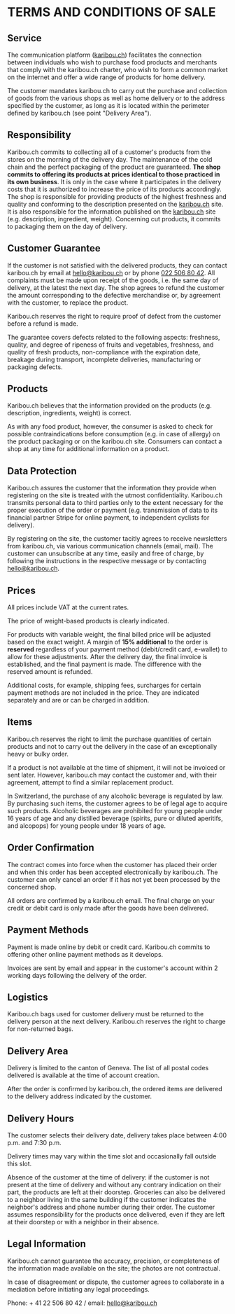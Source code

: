 # TERMS AND CONDITIONS OF SALE

## Service

The communication platform ([karibou.ch](http://karibou.ch)) facilitates the connection between individuals who wish to purchase food products and merchants that comply with the karibou.ch charter, who wish to form a common market on the internet and offer a wide range of products for home delivery.

The customer mandates karibou.ch to carry out the purchase and collection of goods from the various shops as well as home delivery or to the address specified by the customer, as long as it is located within the perimeter defined by karibou.ch (see point "Delivery Area").

## Responsibility

Karibou.ch commits to collecting all of a customer's products from the stores on the morning of the delivery day. The maintenance of the cold chain and the perfect packaging of the product are guaranteed.
**The shop commits to offering its products at prices identical to those practiced in its own business**. It is only in the case where it participates in the delivery costs that it is authorized to increase the price of its products accordingly. The shop is responsible for providing products of the highest freshness and quality and conforming to the description presented on the [karibou.ch](http://karibou.ch) site. It is also responsible for the information published on the [karibou.ch](http://karibou.ch) site (e.g. description, ingredient, weight). Concerning cut products, it commits to packaging them on the day of delivery.

## Customer Guarantee

If the customer is not satisfied with the delivered products, they can contact karibou.ch by email at <a class="link" href="mailto:hello@karibou.ch">hello@karibou.ch</a> or by phone <a class="link" href="tel:022 506 80 42">022 506 80 42</a>. All complaints must be made upon receipt of the goods, i.e. the same day of delivery, at the latest the next day. The shop agrees to refund the customer the amount corresponding to the defective merchandise or, by agreement with the customer, to replace the product.

Karibou.ch reserves the right to require proof of defect from the customer before a refund is made.

The guarantee covers defects related to the following aspects: freshness, quality, and degree of ripeness of fruits and vegetables, freshness, and quality of fresh products, non-compliance with the expiration date, breakage during transport, incomplete deliveries, manufacturing or packaging defects.

## Products

Karibou.ch believes that the information provided on the products (e.g. description, ingredients, weight) is correct.

As with any food product, however, the consumer is asked to check for possible contraindications before consumption (e.g. in case of allergy) on the product packaging or on the karibou.ch site. Consumers can contact a shop at any time for additional information on a product.

## Data Protection

Karibou.ch assures the customer that the information they provide when registering on the site is treated with the utmost confidentiality. Karibou.ch transmits personal data to third parties only to the extent necessary for the proper execution of the order or payment (e.g. transmission of data to its financial partner Stripe for online payment, to independent cyclists for delivery).

By registering on the site, the customer tacitly agrees to receive newsletters from karibou.ch, via various communication channels (email, mail). The customer can unsubscribe at any time, easily and free of charge, by following the instructions in the respective message or by contacting <a class="link" href="mailto:hello@karibou.ch">hello@karibou.ch</a>.

## Prices

All prices include VAT at the current rates.

The price of weight-based products is clearly indicated.

For products with variable weight, the final billed price will be adjusted based on the exact weight. A margin of **15% additional** to the order is **reserved** regardless of your payment method (debit/credit card, e-wallet) to allow for these adjustments. After the delivery day, the final invoice is established, and the final payment is made. The difference with the reserved amount is refunded.

Additional costs, for example, shipping fees, surcharges for certain payment methods are not included in the price. They are indicated separately and are or can be charged in addition.

## Items

Karibou.ch reserves the right to limit the purchase quantities of certain products and not to carry out the delivery in the case of an exceptionally heavy or bulky order.

If a product is not available at the time of shipment, it will not be invoiced or sent later. However, karibou.ch may contact the customer and, with their agreement, attempt to find a similar replacement product.

In Switzerland, the purchase of any alcoholic beverage is regulated by law. By purchasing such items, the customer agrees to be of legal age to acquire such products. Alcoholic beverages are prohibited for young people under 16 years of age and any distilled beverage (spirits, pure or diluted aperitifs, and alcopops) for young people under 18 years of age.

## Order Confirmation

The contract comes into force when the customer has placed their order and when this order has been accepted electronically by karibou.ch. The customer can only cancel an order if it has not yet been processed by the concerned shop.

All orders are confirmed by a karibou.ch email. The final charge on your credit or debit card is only made after the goods have been delivered.

## Payment Methods

Payment is made online by debit or credit card. Karibou.ch commits to offering other online payment methods as it develops.

Invoices are sent by email and appear in the customer's account within 2 working days following the delivery of the order.

## Logistics

Karibou.ch bags used for customer delivery must be returned to the delivery person at the next delivery. Karibou.ch reserves the right to charge for non-returned bags.

## Delivery Area

Delivery is limited to the canton of Geneva. The list of all postal codes delivered is available at the time of account creation.

After the order is confirmed by karibou.ch, the ordered items are delivered to the delivery address indicated by the customer.

## Delivery Hours

The customer selects their delivery date, delivery takes place between 4:00 p.m. and 7:30 p.m.

Delivery times may vary within the time slot and occasionally fall outside this slot.

Absence of the customer at the time of delivery: if the customer is not present at the time of delivery and without any contrary indication on their part, the products are left at their doorstep. Groceries can also be delivered to a neighbor living in the same building if the customer indicates the neighbor's address and phone number during their order. The customer assumes responsibility for the products once delivered, even if they are left at their doorstep or with a neighbor in their absence.

## Legal Information

Karibou.ch cannot guarantee the accuracy, precision, or completeness of the information made available on the site; the photos are not contractual.

In case of disagreement or dispute, the customer agrees to collaborate in a mediation before initiating any legal proceedings.

Phone: + 41 22 506 80 42 / email: <a class="link" href="mailto:hello@karibou.ch">hello@karibou.ch</a>


